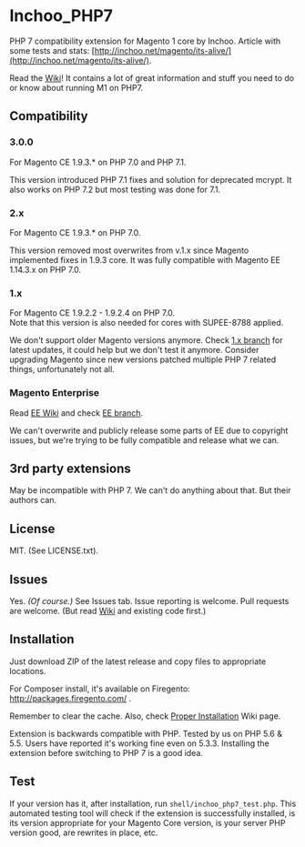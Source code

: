 # Inchoo_PHP7

PHP 7 compatibility extension for Magento 1 core by Inchoo. 
Article with some tests and stats: [http://inchoo.net/magento/its-alive/](http://inchoo.net/magento/its-alive/).

Read the [Wiki](https://github.com/Inchoo/Inchoo_PHP7/wiki)! It contains a lot of great information and stuff you need to do or know about running M1 on PHP7.

## Compatibility

### 3.0.0
For Magento CE 1.9.3.* on PHP 7.0 and PHP 7.1.

This version introduced PHP 7.1 fixes and solution for deprecated mcrypt.
It also works on PHP 7.2 but most testing was done for 7.1. 

### 2.x
For Magento CE 1.9.3.* on PHP 7.0.

This version removed most overwrites from v.1.x since Magento implemented fixes in 1.9.3 core. 
It was fully compatible with Magento EE 1.14.3.x on PHP 7.0.

### 1.x
For Magento CE 1.9.2.2 - 1.9.2.4 on PHP 7.0.  
Note that this version is also needed for  cores with SUPEE-8788 applied.

We don't support older Magento versions anymore. Check [1.x branch](#) for latest updates, it could help but we don't test it anymore. 
Consider upgrading Magento since new versions patched multiple PHP 7 related things, unfortunately not all.

### Magento Enterprise
Read [EE Wiki](#) and check [EE branch](#).

We can't overwrite and publicly release some parts of EE due to copyright issues, 
but we're trying to be fully compatible and release what we can.

## 3rd party extensions
May be incompatible with PHP 7. We can't do anything about that. But their authors can.

## License
MIT. (See LICENSE.txt).

## Issues
Yes. _(Of course.)_ See Issues tab. Issue reporting is welcome. Pull requests are welcome. 
(But read [Wiki](https://github.com/Inchoo/Inchoo_PHP7/wiki) and existing code first.)

## Installation
Just download ZIP of the latest release and copy files to appropriate locations.

For Composer install, it's available on Firegento: http://packages.firegento.com/ . 

Remember to clear the cache. Also, check [Proper Installation](https://github.com/Inchoo/Inchoo_PHP7/wiki/ProperInstallation) Wiki page.

Extension is backwards compatible with PHP. Tested by us on PHP 5.6 & 5.5. Users have reported it's working fine even on 5.3.3. Installing the extension before switching to PHP 7 is a good idea.

## Test
If your version has it, after installation, run `shell/inchoo_php7_test.php`. This automated testing tool will check if the extension is 
successfully installed, is its version appropriate for your Magento Core version, is your server PHP version good, are rewrites in place, etc.